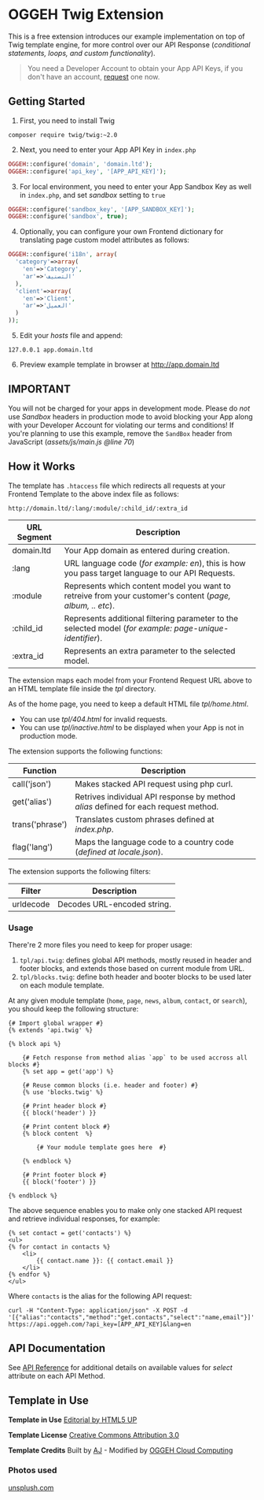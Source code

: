 # OGGEH Twig Extension

This is a free extension introduces our example implementation on top of Twig template engine, for more control over our API Response (_conditional statements, loops, and custom functionality_).

> You need a Developer Account to obtain your App API Keys, if you don't have an account, [request](https://account.oggeh.com/request) one now.

## Getting Started

1. First, you need to install Twig
```
composer require twig/twig:~2.0
```
2. Next, you need to enter your App API Key in `index.php`
```php
OGGEH::configure('domain', 'domain.ltd');
OGGEH::configure('api_key', '[APP_API_KEY]');
```
3. For local environment, you need to enter your App Sandbox Key as well in `index.php`, and set _sandbox_ setting to `true`
```php
OGGEH::configure('sandbox_key', '[APP_SANDBOX_KEY]');
OGGEH::configure('sandbox', true);
```
4. Optionally, you can configure your own Frontend dictionary for translating page custom model attributes as follows:
```php
OGGEH::configure('i18n', array(
  'category'=>array(
    'en'=>'Category',
    'ar'=>'التصنيف'
  ),
  'client'=>array(
    'en'=>'Client',
    'ar'=>'العميل'
  )
));
```
5. Edit your _hosts_ file and append:
```
127.0.0.1 app.domain.ltd
```
6. Preview example template in browser at http://app.domain.ltd

## IMPORTANT

You will not be charged for your apps in development mode. Please do *not* use _Sandbox_ headers in production mode to avoid blocking your App along with your Developer Account for violating our terms and conditions!
If you're planning to use this example, remove the `SandBox` header from JavaScript (_assets/js/main.js @line 70_)

## How it Works

The template has `.htaccess` file which redirects all requests at your Frontend Template to the above index file as follows:
```
http://domain.ltd/:lang/:module/:child_id/:extra_id
```

URL Segment | Description
--- | ---
domain.ltd | Your App domain as entered during creation.
:lang | URL language code (_for example: en_), this is how you pass target language to our API Requests.
:module | Represents which content model you want to retreive from your customer's content (_page, album, .. etc_).
:child_id | Represents additional filtering parameter to the selected model (_for example: page-unique-identifier_).
:extra_id | Represents an extra parameter to the selected model.

The extension maps each model from your Frontend Request URL above to an HTML template file inside the _tpl_ directory.

As of the home page, you need to keep a default HTML file _tpl/home.html_.
* You can use _tpl/404.html_ for invalid requests.
* You can use _tpl/inactive.html_ to be displayed when your App is not in production mode.

The extension supports the following functions:

Function | Description
--- | ---
call('json') | Makes stacked API request using php curl.
get('alias') | Retrives individual API response by method _alias_ defined for each request method.
trans('phrase') | Translates custom phrases defined at _index.php_.
flag('lang') | Maps the language code to a country code (_defined at locale.json_).

The extension supports the following filters:

Filter | Description
--- | ---
urldecode | Decodes URL-encoded string.

### Usage

There're 2 more files you need to keep for proper usage:

1. `tpl/api.twig`: defines global API methods, mostly reused in header and footer blocks, and extends those based on current module from URL.
2. `tpl/blocks.twig`: define both header and booter blocks to be used later on each module template.

At any given module template (`home`, `page`, `news`, `album`, `contact`, or `search`), you should keep the following structure:
```twig
{# Import global wrapper #}
{% extends 'api.twig' %}

{% block api %}
    
    {# Fetch response from method alias `app` to be used accross all blocks #}
    {% set app = get('app') %}

    {# Reuse common blocks (i.e. header and footer) #}
    {% use 'blocks.twig' %}

    {# Print header block #}
    {{ block('header') }}

    {# Print content block #}
    {% block content  %}

    	{# Your module template goes here  #}

    {% endblock %}

    {# Print footer block #}
    {{ block('footer') }}

{% endblock %}
```
The above sequence enables you to make only one stacked API request and retrieve individual responses, for example:
```twig
{% set contact = get('contacts') %}
<ul>
{% for contact in contacts %}
    <li>
        {{ contact.name }}: {{ contact.email }}
    </li>
{% endfor %}
</ul>
```
Where `contacts` is the alias for the following API request:
```
curl -H "Content-Type: application/json" -X POST -d '[{"alias":"contacts","method":"get.contacts","select":"name,email"}]' https://api.oggeh.com/?api_key=[APP_API_KEY]&lang=en
```

## API Documentation

See [API Reference](http://docs.oggeh.com/#reference-section) for additional details on available values for _select_ attribute on each API Method.

## Template in Use

**Template in Use**
[Editorial by HTML5 UP](https://html5up.net/editorial)

**Template License**
[Creative Commons Attribution 3.0](https://html5up.net/license)

**Template Credits**
Built by [AJ](https://twitter.com/ajlkn) - Modified by [OGGEH Cloud Computing](https://dev.oggeh.com)

### Photos used
[unsplush.com](http://unsplush.com)

